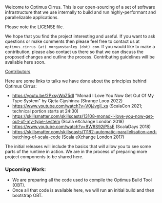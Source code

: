 Welcome to Optimus Cirrus. This is our open-sourcing of a set of software infrastructure that we use internally to build and run highly-performant and parallelizable applications.

Please note the LICENSE file.

We hope that you find the project interesting and useful. If you want to ask questions or make comments then please feel free to contact us at `optimus_cirrus (at) morganstanley (dot) com`. If you would like to make a contribution, please also contact us there so that we can discuss the proposed changes and outline the process. Contributing guidelines will be available here soon. 

[Contributors](contributors.md)

Here are some links to talks we have done about the principles behind Optimus Cirrus:
* https://youtu.be/2PxsyWqZ5dI  "Monad I Love You Now Get Out Of My Type System" by Gjeta Gjyshinca (Strange Loop 2022)
* https://www.youtube.com/watch?v=V0jJvgiI_xs (ScalaCon 2021; technical portion starts at 24:30)
* https://skillsmatter.com/skillscasts/13108-monad-i-love-you-now-get-out-of-my-type-system (Scala eXchange London 2018)
* https://www.youtube.com/watch?v=BW8S92jP5sE (ScalaDays 2018)
* https://skillsmatter.com/skillscasts/11182-automatic-parallelisation-and-batching-of-scala-code (Scala eXchange London 2017)
 
The initial releases will include the basics that will allow you to see some parts of the runtime in action. We are in the process of preparing more project components to be shared here.

### Upcoming Work:
* We are preparing all the code used to compile the Optimus Build Tool (OBT).
* Once all that code is available here, we will run an initial build and then bootstrap OBT.